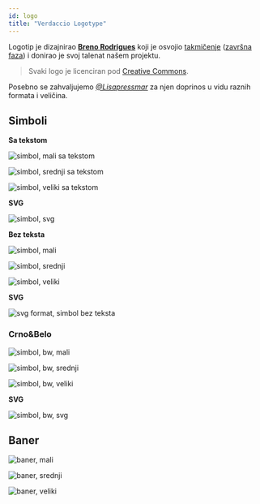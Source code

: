 ```yaml
---
id: logo
title: "Verdaccio Logotype"
---
```

Logotip je dizajnirao **[Breno Rodrigues](https://github.com/rodriguesbreno)** koji je osvojio [takmičenje](https://github.com/verdaccio/verdaccio/issues/237) ([završna faza](https://github.com/verdaccio/verdaccio/issues/328)) i donirao je svoj talenat našem projektu.

> Svaki logo je licenciran pod [Creative Commons](https://github.com/verdaccio/verdaccio/blob/master/LICENSE-docs).

Posebno se zahvaljujemo *[@Lisapressmar](https://github.com/Lisapressmar)* za njen doprinos u vidu raznih formata i veličina.

## Simboli

**Sa tekstom**

![simbol, mali sa tekstom](/img/logo/symbol/png/logo-small-header-bottom.png)

![simbol, srednji sa tekstom](/img/logo/symbol/png/logo-small-header-bottom@2x.png)

![simbol, veliki sa tekstom](/img/logo/symbol/png/logo-small-header-bottom@3x.png)

**SVG**

![simbol, svg](/img/logo/symbol/svg/logo-small-header-bottom.svg)

**Bez teksta**

![simbol, mali](/img/logo/symbol/png/verdaccio-tiny.png)

![simbol, srednji](/img/logo/symbol/png/verdaccio-tiny@2x.png)

![simbol, veliki](/img/logo/symbol/png/verdaccio-tiny@3x.png)

**SVG**

![svg format, simbol bez teksta](/img/logo/symbol/svg/verdaccio-tiny.svg)

### Crno&Belo

![simbol, bw, mali](/img/logo/symbol/png/verdaccio-blackwhite.png)

![simbol, bw, srednji](/img/logo/symbol/png/verdaccio-blackwhite@2x.png)

![simbol, bw, veliki](/img/logo/symbol/png/verdaccio-blackwhite@3x.png)

**SVG**

![simbol, bw, svg](/img/logo/symbol/svg/verdaccio-blackwhite.svg)

## Baner

![baner, mali](/img/logo/banner/png/verdaccio-banner.png)

![baner, srednji](/img/logo/banner/png/verdaccio-banner@2x.png)

![baner, veliki](/img/logo/banner/png/verdaccio-banner@3x.png)